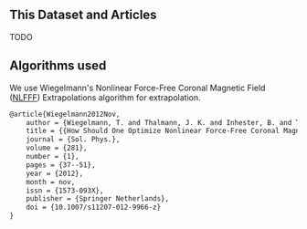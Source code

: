 
## This Dataset and Articles

TODO


## Algorithms used

We use Wiegelmann's Nonlinear Force-Free Coronal Magnetic Field ([NLFFF](https://doi.org/10.1007/s11207-012-9966-z)) Extrapolations algorithm for extrapolation. 

```tex
@article{Wiegelmann2012Nov,
	author = {Wiegelmann, T. and Thalmann, J. K. and Inhester, B. and Tadesse, T. and Sun, X. and Hoeksema, J. T.},
	title = {{How Should One Optimize Nonlinear Force-Free Coronal Magnetic Field Extrapolations from SDO/HMI Vector Magnetograms?}},
	journal = {Sol. Phys.},
	volume = {281},
	number = {1},
	pages = {37--51},
	year = {2012},
	month = nov,
	issn = {1573-093X},
	publisher = {Springer Netherlands},
	doi = {10.1007/s11207-012-9966-z}
}
```













